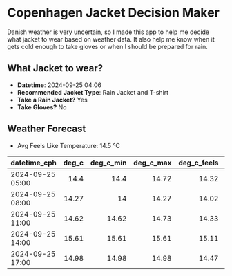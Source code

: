 
# Copenhagen Jacket Decision Maker

Danish weather is very uncertain, so I made this app to help me decide what jacket to wear based on weather data. 
It also help me know when it gets cold enough to take gloves or when I should be prepared for rain.

## What Jacket to wear?

- **Datetime**: 2024-09-25 04:06
- **Recommended Jacket Type**: Rain Jacket and T-shirt
- **Take a Rain Jacket?** Yes
- **Take Gloves?** No

## Weather Forecast
- Avg Feels Like Temperature: 14.5 °C

| datetime_cph     |   deg_c |   deg_c_min |   deg_c_max |   deg_c_feels | weather   | wind   | rain   |
|:-----------------|--------:|------------:|------------:|--------------:|:----------|:-------|:-------|
| 2024-09-25 05:00 |   14.4  |       14.4  |       14.72 |         14.32 | Rain      | High   | Low    |
| 2024-09-25 08:00 |   14.27 |       14    |       14.27 |         14.02 | Clouds    | High   | None   |
| 2024-09-25 11:00 |   14.62 |       14.62 |       14.73 |         14.33 | Rain      | High   | Low    |
| 2024-09-25 14:00 |   15.61 |       15.61 |       15.61 |         15.11 | Rain      | High   | Low    |
| 2024-09-25 17:00 |   14.98 |       14.98 |       14.98 |         14.47 | Rain      | High   | Low    |
        